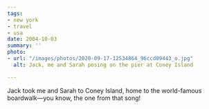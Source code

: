 ```yaml
---
tags:
- new york
- travel
- usa
date: 2004-10-03
summary: ''
photo:
- url: "/images/photos/2020-09-17-12534864_96ccd09443_o.jpg"
  alt: Jack, me and Sarah posing on the pier at Coney Island

---
```

Jack took me and Sarah to Coney Island, home to the world-famous boardwalk—you know, the one from that song!